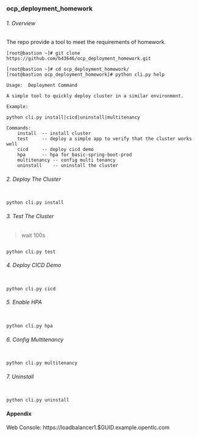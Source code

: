 ### ocp_deployment_homework

###### 1. Overview

The repo provide a tool to meet the requirements of homework.

```
[root@bastion ~]# git clone https://github.com/b43646/ocp_deployment_homework.git

[root@bastion ~]# cd ocp_deployment_homework/
[root@bastion ocp_deployment_homework]# python cli.py help

Usage:	Deployment Command

A simple tool to quickly deploy cluster in a similar environment.

Example:

python cli.py install|cicd|uninstall|multitenancy

Commands:
    install  -- install cluster
    test     -- deploy a simple app to verify that the cluster works well
    cicd     -- deploy cicd demo
    hpa      -- hpa for basic-spring-boot-prod
    multitenancy -- config multi tenancy
    uninstall    -- uninstall the cluster
```

###### 2. Deploy The Cluster

```

python cli.py install

```

###### 3. Test The Cluster

> wait 100s

```

python cli.py test

```

###### 4. Deploy CICD Demo

```

python cli.py cicd

```

###### 5. Enable HPA

```

python cli.py hpa

```


###### 6. Config Multitenancy

```

python cli.py multitenancy

```

###### 7. Uninstall

```

python cli.py uninstall

```


#### Appendix

Web Console:
https://loadbalancer1.$GUID.example.opentlc.com